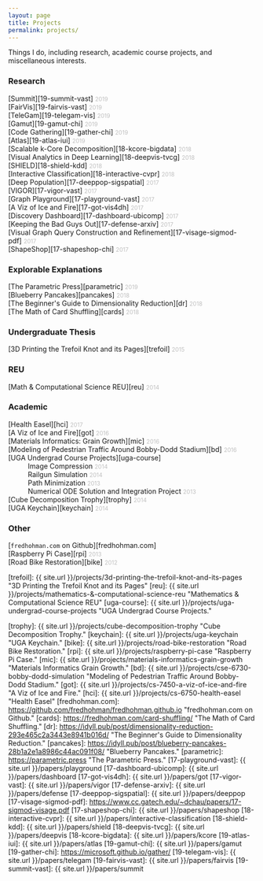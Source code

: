 ```yaml
---
layout: page
title: Projects
permalink: projects/
---
```


Things I do, including research, academic course projects, and miscellaneous interests.

### Research
[Summit][19-summit-vast]&nbsp;<small style="color: #c0c0c0">2019</small>  
[FairVis][19-fairvis-vast]&nbsp;<small style="color: #c0c0c0">2019</small>  
[TeleGam][19-telegam-vis]&nbsp;<small style="color: #c0c0c0">2019</small>  
[Gamut][19-gamut-chi]&nbsp;<small style="color: #c0c0c0">2019</small>  
[Code Gathering][19-gather-chi]&nbsp;<small style="color: #c0c0c0">2019</small>  
[Atlas][19-atlas-iui]&nbsp;<small style="color: #c0c0c0">2019</small>  
[Scalable k-Core Decomposition][18-kcore-bigdata]&nbsp;<small style="color: #c0c0c0">2018</small>  
[Visual Analytics in Deep Learning][18-deepvis-tvcg]&nbsp;<small style="color: #c0c0c0">2018</small>  
[SHIELD][18-shield-kdd]&nbsp;<small style="color: #c0c0c0">2018</small>    
[Interactive Classification][18-interactive-cvpr]&nbsp;<small style="color: #c0c0c0">2018</small>    
[Deep Population][17-deeppop-sigspatial]&nbsp;<small style="color: #c0c0c0">2017</small>    
[VIGOR][17-vigor-vast]&nbsp;<small style="color: #c0c0c0">2017</small>    
[Graph Playground][17-playground-vast]&nbsp;<small style="color: #c0c0c0">2017</small>    
[A Viz of Ice and Fire][17-got-vis4dh]&nbsp;<small style="color: #c0c0c0">2017</small>    
[Discovery Dashboard][17-dashboard-ubicomp]&nbsp;<small style="color: #c0c0c0">2017</small>    
[Keeping the Bad Guys Out][17-defense-arxiv]&nbsp;<small style="color: #c0c0c0">2017</small>    
[Visual Graph Query Construction and Refinement][17-visage-sigmod-pdf]&nbsp;<small style="color: #c0c0c0">2017</small>    
[ShapeShop][17-shapeshop-chi]&nbsp;<small style="color: #c0c0c0">2017</small>  

### Explorable Explanations
[The Parametric Press][parametric]&nbsp;<small style="color: #c0c0c0">2019</small>  
[Blueberry Pancakes][pancakes]&nbsp;<small style="color: #c0c0c0">2018</small>  
[The Beginner's Guide to Dimensionality Reduction][dr]&nbsp;<small style="color: #c0c0c0">2018</small>  
[The Math of Card Shuffling][cards]&nbsp;<small style="color: #c0c0c0">2018</small>  

### Undergraduate Thesis
[3D Printing the Trefoil Knot and its Pages][trefoil]&nbsp;<small style="color: #c0c0c0">2015</small>

### REU
[Math & Computational Science REU][reu]&nbsp;<small style="color: #c0c0c0">2014</small>

### Academic
[Health Easel][hci]&nbsp;<small style="color: #c0c0c0">2017</small>  
[A Viz of Ice and Fire][got]&nbsp;<small style="color: #c0c0c0">2016</small>  
[Materials Informatics: Grain Growth][mic]&nbsp;<small style="color: #c0c0c0">2016</small>  
[Modeling of Pedestrian Traffic Around Bobby-Dodd Stadium][bd]&nbsp;<small style="color: #c0c0c0">2016</small>  
[UGA Undergrad Course Projects][uga-course]  
<span style="margin-right:40px"></span>Image Compression&nbsp;<small style="color: #c0c0c0">2014</small>  
<span style="margin-right:40px"></span>Railgun Simulation&nbsp;<small style="color: #c0c0c0">2014</small>  
<span style="margin-right:40px"></span>Path Minimization&nbsp;<small style="color: #c0c0c0">2013</small>  
<span style="margin-right:40px"></span>Numerical ODE Solution and Integration Project&nbsp;<small style="color: #c0c0c0">2013</small>  
[Cube Decomposition Trophy][trophy]&nbsp;<small style="color: #c0c0c0">2014</small>  
[UGA Keychain][keychain]&nbsp;<small style="color: #c0c0c0">2014</small>  

### Other
[`fredhohman.com` on Github][fredhohman.com]  
[Raspberry Pi Case][rpi]&nbsp;<small style="color: #c0c0c0">2013</small>  
[Road Bike Restoration][bike]&nbsp;<small style="color: #c0c0c0">2012</small>  

[trefoil]: {{ site.url }}/projects/3d-printing-the-trefoil-knot-and-its-pages "3D Printing the Trefoil Knot and its Pages"
[reu]: {{ site.url }}/projects/mathematics-&-computational-science-reu "Mathematics & Computational Science REU"
[uga-course]: {{ site.url }}/projects/uga-undergrad-course-projects "UGA Undergrad Course Projects."
<!-- [uga-course]: {{ site.url }}/projects/uga-undergrad-course-projects/ "UGA Undergrad Course Projects." -->
[trophy]: {{ site.url }}/projects/cube-decomposition-trophy "Cube Decomposition Trophy."
[keychain]: {{ site.url }}/projects/uga-keychain "UGA Keychain."
[bike]: {{ site.url }}/projects/road-bike-restoration "Road Bike Restoration."
[rpi]: {{ site.url }}/projects/raspberry-pi-case "Raspberry Pi Case."
[mic]: {{ site.url }}/projects/materials-informatics-grain-growth "Materials Informatics Grain Growth."
[bd]: {{ site.url }}/projects/cse-6730-bobby-dodd-simulation "Modeling of Pedestrian Traffic Around Bobby-Dodd Stadium."
[got]: {{ site.url }}/projects/cs-7450-a-viz-of-ice-and-fire "A Viz of Ice and Fire."
[hci]: {{ site.url }}/projects/cs-6750-health-easel "Health Easel"
[fredhohman.com]: https://github.com/fredhohman/fredhohman.github.io "fredhohman.com on Github."
[cards]: https://fredhohman.com/card-shuffling/ "The Math of Card Shuffling."
[dr]: https://idyll.pub/post/dimensionality-reduction-293e465c2a3443e8941b016d/ "The Beginner's Guide to Dimensionality Reduction."
[pancakes]: https://idyll.pub/post/blueberry-pancakes-28b1a2e1a8986c44ac091f08/ "Blueberry Pancakes."
[parametric]: https://parametric.press "The Parametric Press."
[17-playground-vast]: {{ site.url }}/papers/playground
[17-dashboard-ubicomp]: {{ site.url }}/papers/dashboard
[17-got-vis4dh]: {{ site.url }}/papers/got
[17-vigor-vast]: {{ site.url }}/papers/vigor
[17-defense-arxiv]: {{ site.url }}/papers/defense
[17-deeppop-sigspatial]: {{ site.url }}/papers/deeppop
[17-visage-sigmod-pdf]: https://www.cc.gatech.edu/~dchau/papers/17-sigmod-visage.pdf
[17-shapeshop-chi]: {{ site.url }}/papers/shapeshop
[18-interactive-cvpr]: {{ site.url }}/papers/interactive-classification
[18-shield-kdd]: {{ site.url }}/papers/shield
[18-deepvis-tvcg]: {{ site.url }}/papers/deepvis
[18-kcore-bigdata]: {{ site.url }}/papers/kcore
[19-atlas-iui]: {{ site.url }}/papers/atlas
[19-gamut-chi]: {{ site.url }}/papers/gamut
[19-gather-chi]: https://microsoft.github.io/gather/
[19-telegam-vis]: {{ site.url }}/papers/telegam
[19-fairvis-vast]: {{ site.url }}/papers/fairvis
[19-summit-vast]: {{ site.url }}/papers/summit
